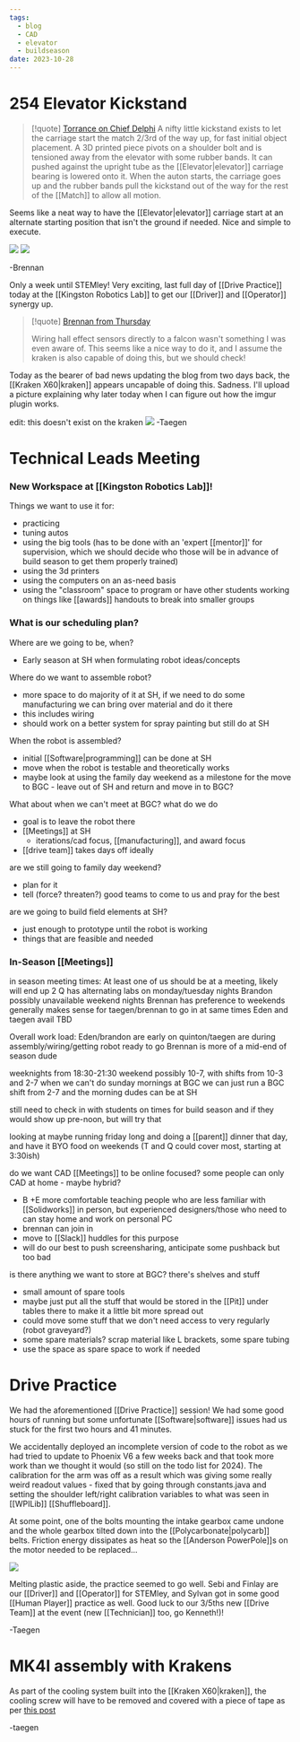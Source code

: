```yaml
---
tags:
  - blog
  - CAD
  - elevator
  - buildseason
date: 2023-10-28
---
```

# 254 Elevator Kickstand

> [!quote] [Torrance on Chief Delphi](https://www.chiefdelphi.com/t/team-254-presents-2023-breakdown-technical-binder-code-q-a/443167/39?u=brennanb)
> A nifty little kickstand exists to let the carriage start the match 2/3rd of the way up, for fast initial object placement. A 3D printed piece pivots on a shoulder bolt and is tensioned away from the elevator with some rubber bands. It can pushed against the upright tube as the [[Elevator|elevator]] carriage bearing is lowered onto it. When the auton starts, the carriage goes up and the rubber bands pull the kickstand out of the way for the rest of the [[Match]] to allow all motion.

Seems like a neat way to have the [[Elevator|elevator]] carriage start at an alternate starting position that isn't the ground if needed. Nice and simple to execute.

![](https://i.imgur.com/MW8skOh.png)
![](https://i.imgur.com/GRsihbq.png)

-Brennan

Only a week until STEMley! Very exciting, last full day of [[Drive Practice]] today at the [[Kingston Robotics Lab]] to get our [[Driver]] and [[Operator]] synergy up.

> [!quote] [Brennan from Thursday](https://wiki.wafflesrobotics.com/Blog/2023/10-October/26th-October-2023-(Thursday))
> 
> Wiring hall effect sensors directly to a falcon wasn't something I was even aware of. This seems like a nice way to do it, and I assume the kraken is also capable of doing this, but we should check!

Today as the bearer of bad news updating the blog from two days back, the [[Kraken X60|kraken]] appears uncapable of doing this. Sadness. I'll upload a picture explaining why later today when I can figure out how the imgur plugin works.

edit: this doesn't exist on the kraken
![](https://i.imgur.com/lCMQ3gg.png)
-Taegen

# Technical Leads Meeting

### New Workspace at [[Kingston Robotics Lab]]!
Things we want to use it for:
- practicing
- tuning autos
- using the big tools (has to be done with an 'expert [[mentor]]' for supervision, which we should decide who those will be in advance of build season to get them properly trained)
- using the 3d printers
- using the computers on an as-need basis
- using the "classroom" space to program or have other students working on things like [[awards]] handouts to break into smaller groups

### What is our scheduling plan? 

Where are we going to be, when?
- Early season at SH when formulating robot ideas/concepts

Where do we want to assemble robot?
- more space to do majority of it at SH, if we need to do some manufacturing we can bring over material and do it there
- this includes wiring
- should work on a better system for spray painting but still do at SH

When the robot is assembled?
- initial [[Software|programming]] can be done at SH
- move when the robot is testable and theoretically works
- maybe look at using the family day weekend as a milestone for the move to BGC - leave out of SH and return and move in to BGC?

What about when we can't meet at BGC? what do we do
- goal is to leave the robot there
- [[Meetings]] at SH
	- iterations/cad focus, [[manufacturing]], and award focus
- [[drive team]] takes days off ideally

are we still going to family day weekend?
- plan for it
- tell (force? threaten?) good teams to come to us and pray for the best

are we going to build field elements at SH?
- just enough to prototype until the robot is working
- things that are feasible and needed

### In-Season [[Meetings]]

in season meeting times:
At least one of us should be at a meeting, likely will end up 2 
Q has alternating labs on monday/tuesday nights
Brandon possibly unavailable weekend nights
Brennan has preference to weekends
generally makes sense for taegen/brennan to go in at same times
Eden and taegen avail TBD

Overall work load:
Eden/brandon are early on
quinton/taegen are during assembly/wiring/getting robot ready to go
Brennan is more of a mid-end of season dude

weeknights from 18:30-21:30
weekend possibly 10-7, with shifts from 10-3 and 2-7
when we can't do sunday mornings at BGC we can just run a BGC shift from 2-7 and the morning dudes can be at SH

still need to check in with students on times for build season and if they would show up pre-noon, but will try that

looking at maybe running friday long and doing a [[parent]] dinner that day, and have it BYO food on weekends (T and Q could cover most, starting at 3:30ish)

do we want CAD [[Meetings]] to be online focused? some people can only CAD at home - maybe hybrid?
- B +E more comfortable teaching people who are less familiar with [[Solidworks]] in person, but experienced designers/those who need to can stay home and work on personal PC
- brennan can join in
- move to [[Slack]] huddles for this purpose
- will do our best to push screensharing, anticipate some pushback but too bad

is there anything we want to store at BGC? there's shelves and stuff
- small amount of spare tools
- maybe just put all the stuff that would be stored in the [[Pit]] under tables there to make it a little bit more spread out
- could move some stuff that we don't need access to very regularly (robot graveyard?)
- some spare materials? scrap material like L brackets, some spare tubing
- use the space as spare space to work if needed

# Drive Practice

We had the aforementioned [[Drive Practice]] session! We had some good hours of running but some unfortunate [[Software|software]] issues had us stuck for the first two hours and 41 minutes.

We accidentally deployed an incomplete version of code to the robot as we had tried to update to Phoenix V6 a few weeks back and that took more work than we thought it would (so still on the todo list for 2024). The calibration for the arm was off as a result which was giving some really weird readout values - fixed that by going through constants.java and setting the shoulder left/right calibration variables to what was seen in [[WPILib]] [[Shuffleboard]].

At some point, one of the bolts mounting the intake gearbox came undone and the whole gearbox tilted down into the [[Polycarbonate|polycarb]] belts. Friction energy dissipates as heat so the [[Anderson PowerPole]]s on the motor needed to be replaced...

![](https://i.imgur.com/KkPZGsP.png)

Melting plastic aside, the practice seemed to go well. Sebi and Finlay are our [[Driver]] and [[Operator]] for STEMley, and Sylvan got in some good [[Human Player]] practice as well. Good luck to our 3/5ths new [[Drive Team]] at the event (new [[Technician]] too, go Kenneth!)!

-Taegen

# MK4I assembly with Krakens

As part of the cooling system built into the [[Kraken X60|kraken]], the cooling screw will have to be removed and covered with a piece of tape as per [this post](https://www.chiefdelphi.com/t/announcing-kraken-x60-powered-by-talon-fx/442236/413?u=tmpoles)

-taegen
